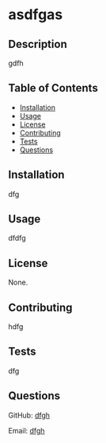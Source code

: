 # asdfgas



## Description

gdfh

## Table of Contents

* [Installation](#installation)
* [Usage](#usage)
* [License](#license)
* [Contributing](#contributing)
* [Tests](#tests)
* [Questions](#questions)

## Installation

dfg

## Usage

dfdfg

## License

None.

## Contributing

hdfg

## Tests

dfg

## Questions

GitHub: [dfgh](https://github.com/dfgh)

Email: [dfgh](mailto:dfgh)

